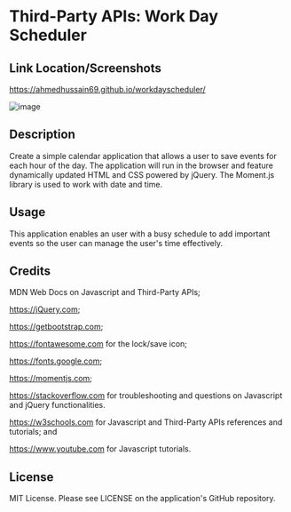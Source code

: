 # Third-Party APIs: Work Day Scheduler

## Link Location/Screenshots

https://ahmedhussain69.github.io/workdayscheduler/

![image](https://user-images.githubusercontent.com/83966515/208723750-a40fdc61-2e6d-432c-ac39-6fd57fd4cafd.png)


## Description

Create a simple calendar application that allows a user to save events for each hour of the day. The application will run in the browser and feature dynamically updated HTML and CSS powered by jQuery. The Moment.js library is used to work with date and time.
 
## Usage

This application enables an user with a busy schedule to add important events so the user can manage the user's time effectively.


## Credits

MDN Web Docs on Javascript and Third-Party APIs;

https://jQuery.com;

https://getbootstrap.com;

https://fontawesome.com for the lock/save icon;

https://fonts.google.com;

https://momentjs.com;

https://stackoverflow.com for troubleshooting and questions on Javascript and jQuery functionalities.

https://w3schools.com for Javascript and Third-Party APIs references and tutorials; and

https://www.youtube.com for Javascript tutorials.

## License

MIT License. Please see LICENSE on the application's GitHub repository.
